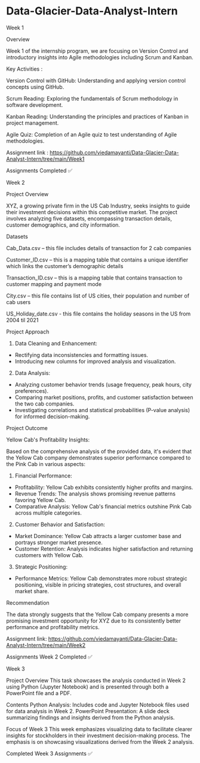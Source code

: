 # Data-Glacier-Data-Analyst-Intern

Week 1

Overview

Week 1 of the internship program, we are focusing on Version Control and introductory insights into Agile methodologies including Scrum and Kanban.

Key Activities :

Version Control with GitHub: Understanding and applying version control concepts using GitHub.

Scrum Reading: Exploring the fundamentals of Scrum methodology in software development.

Kanban Reading: Understanding the principles and practices of Kanban in project management.

Agile Quiz: Completion of an Agile quiz to test understanding of Agile methodologies.

Assignment link : https://github.com/viedamayanti/Data-Glacier-Data-Analyst-Intern/tree/main/Week1

Assignments Completed ✅



Week 2

Project Overview

XYZ, a growing private firm in the US Cab Industry, seeks insights to guide their investment decisions within this competitive market. The project involves analyzing five datasets, encompassing transaction details, customer demographics, and city information.

Datasets

Cab_Data.csv – this file includes details of transaction for 2 cab companies

Customer_ID.csv – this is a mapping table that contains a unique identifier which links the customer’s demographic details

Transaction_ID.csv – this is a mapping table that contains transaction to customer mapping and payment mode

City.csv – this file contains list of US cities, their population and number of cab users

US_Holiday_date.csv - this file contains the holiday seasons in the US from 2004 til 2021

Project Approach

1. Data Cleaning and Enhancement:

- Rectifying data inconsistencies and formatting issues.
- Introducing new columns for improved analysis and visualization.

2. Data Analysis:

- Analyzing customer behavior trends (usage frequency, peak hours, city preferences).
- Comparing market positions, profits, and customer satisfaction between the two cab companies.
- Investigating correlations and statistical probabilities (P-value analysis) for informed decision-making.

Project Outcome

Yellow Cab's Profitability Insights:

Based on the comprehensive analysis of the provided data, it's evident that the Yellow Cab company demonstrates superior performance compared to the Pink Cab in various aspects:

1. Financial Performance:

- Profitability: Yellow Cab exhibits consistently higher profits and margins.
- Revenue Trends: The analysis shows promising revenue patterns favoring Yellow Cab.
- Comparative Analysis: Yellow Cab's financial metrics outshine Pink Cab across multiple categories.

2. Customer Behavior and Satisfaction:

- Market Dominance: Yellow Cab attracts a larger customer base and portrays stronger market presence.
- Customer Retention: Analysis indicates higher satisfaction and returning customers with Yellow Cab.

3. Strategic Positioning:

- Performance Metrics: Yellow Cab demonstrates more robust strategic positioning, visible in pricing strategies, cost structures, and overall market share.

Recommendation

The data strongly suggests that the Yellow Cab company presents a more promising investment opportunity for XYZ due to its consistently better performance and profitability metrics.

Assignment link: https://github.com/viedamayanti/Data-Glacier-Data-Analyst-Intern/tree/main/Week2

Assignments Week 2 Completed ✅



Week 3

Project Overview
This task showcases the analysis conducted in Week 2 using Python (Jupyter Notebook) and is presented through both a PowerPoint file and a PDF.

Contents
Python Analysis: Includes code and Jupyter Notebook files used for data analysis in Week 2.
PowerPoint Presentation: A slide deck summarizing findings and insights derived from the Python analysis.

Focus of Week 3
This week emphasizes visualizing data to facilitate clearer insights for stockholders in their investment decision-making process. The emphasis is on showcasing visualizations derived from the Week 2 analysis.

Completed Week 3 Assignments ✅
